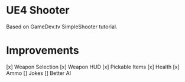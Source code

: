 # UE4 Shooter

Based on GameDev.tv SimpleShooter tutorial.

# Improvements

[x] Weapon Selection
    [x] Weapon HUD
[x] Pickable Items
    [x] Health
    [x] Ammo
    [] Jokes
[] Better AI 
